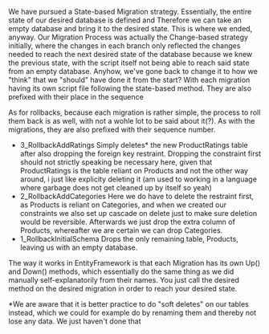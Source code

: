 We have pursued a State-based Migration strategy. Essentially, the entire state of our desired database is defined and Therefore we can take an empty database and bring it to the desired state. This is where we ended, anyway. Our Migration Process was actually the Change-based strategy initially, where the changes in each branch only reflected the changes needed to reach the next desired state of the database because we knew the previous state, with the script itself not being able to reach said state from an empty database. Anyhow, we've gone back to change it to how we "think" that we "should" have done it from the start? With each migration having its own script file following the state-based method. They are also prefixed with their place in the sequence


As for rollbacks, because each migration is rather simple, the process to roll them back is as well, with not a wohle lot to be said about it(?). As with  the migrations, they are also prefixed with their sequence number.
- 3_RollbackAddRatings
Simply deletes* the new ProductRatings table after also dropping the foreign key restraint. Dropping the constraint first should not strictly speaking be necessary here, given that ProductRatings is the table reliant on Products and not the other way around, i just like explicity deleting it (am used to working in a language where garbage does not get cleaned up by itself so yeah)
- 2_RollbackAddCategories
Here we do have to delete the restraint first, as Products is reliant on Categories, and when we created our constraints we also set up cascade on delete just to make sure deletion would be reversible. Afterwards we just drop the extra column of Products, whereafter we are certain we can drop Categories.
- 1_RollbackInitialSchema
Drops the only remaining table, Products, leaving us with an empty database.

The way it works in EntityFramework is that each Migration has its own Up() and Down() methods, which essentially do the same thing as we did manually self-explanatorily from their names. You just call the desired method on the desired migration in order to reach your desired state.

*We are aware that it is better practice to do "soft deletes" on our tables instead, which we could for example do by renaming them and thereby not lose any data. We just haven't done that
